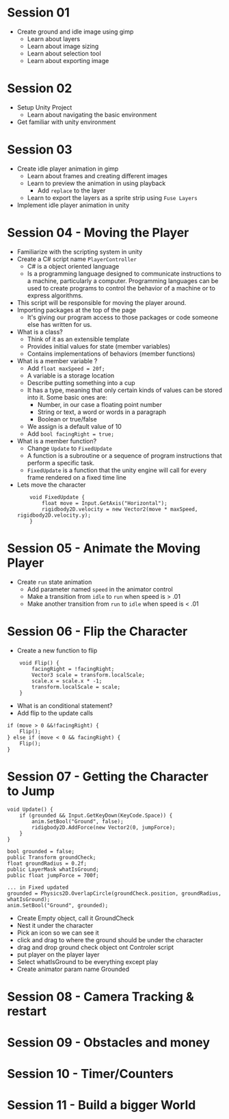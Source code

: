 # Session 01
- Create ground and idle image using gimp
    + Learn about layers
    + Learn about image sizing
    + Learn about selection tool
    + Learn about exporting image

# Session 02
- Setup Unity Project
    + Learn about navigating the basic environment
- Get familiar with unity environment
 

# Session 03
- Create idle player animation in gimp
    + Learn about frames and creating different images
    + Learn to preview the animation in using playback
        * Add `replace` to the layer
    + Learn to export the layers as a sprite strip using `Fuse Layers`
- Implement idle player animation in unity

# Session 04 - Moving the Player
- Familiarize with the scripting system in unity
- Create a C# script name `PlayerController`
    + C# is a object oriented language
    + Is a programming language designed to communicate instructions to a machine, particularly a computer. Programming languages can be used to create programs to control the behavior of a machine or to express algorithms.
- This script will be responsible for moving the player around.
- Importing packages at the top of the page
    + It's giving our program access to those packages or code someone else has written for us.
- What is a class?
    + Think of it as an extensible template
    + Provides initial values for state (member variables)
    + Contains implementations of behaviors (member functions)
- What is a member variable ?
    + Add `float maxSpeed = 20f;`
    + A variable is a storage location
    + Describe putting something into a cup
    + It has a type, meaning that only certain kinds of values can be stored into it.  Some basic ones are:
        * Number, in our case a floating point number
        * String or text, a word or words in a paragraph
        * Boolean or true/false
    + We assign is a default value of 10
    + Add `bool facingRight = true;`
- What is a member function?
    + Change `Update` to `FixedUpdate`
    + A function is a subroutine or a sequence of program instructions that perform a specific task.
    + `FixedUpdate` is a function that the unity engine will call for every frame rendered on a fixed time line
- Lets move the character
    ```
        void FixedUpdate {
            float move = Input.GetAxis("Horizontal");
            rigidbody2D.velocity = new Vector2(move * maxSpeed, rigidbody2D.velocity.y);
        }
    ```
 
# Session 05 - Animate the Moving Player
- Create `run` state animation
    + Add parameter named `speed` in the animator control
    + Make a transition from `idle` to `run` when speed is > .01
    + Make another transition from `run` to `idle` when speed is < .01

# Session 06 - Flip the Character
- Create a new function to flip
```
    void Flip() {
        facingRight = !facingRight;
        Vector3 scale = transform.localScale;
        scale.x = scale.x * -1;
        transform.localScale = scale;
    }
```
- What is an conditional statement?
- Add flip to the update calls
```
if (move > 0 &&!facingRight) {
    Flip();
} else if (move < 0 && facingRight) {
    Flip();
}
```

# Session 07 - Getting the Character to Jump
```
void Update() {
    if (grounded && Input.GetKeyDown(KeyCode.Space)) {
        anim.SetBool("Ground", false);
        ridigbody2D.AddForce(new Vector2(0, jumpForce);
    }
}
```

```
bool grounded = false;
public Transform groundCheck;
float groundRadius = 0.2f;
public LayerMask whatIsGround;
public float jumpForce = 700f;

... in Fixed updated
grounded = Physics2D.OverlapCircle(groundCheck.position, groundRadius, whatIsGround);
anim.SetBool("Ground", grounded);

```
- Create Empty object, call it GroundCheck
- Nest it under the character
- Pick an icon so we can see it
- click and drag to where the ground should be under the character
- drag and drop ground check object ont Controler script
- put player on the player layer
- Select whatIsGround to be everything except play
- Create animator param name Grounded

# Session 08 - Camera Tracking & restart

# Session 09 - Obstacles and money

# Session 10 - Timer/Counters

# Session 11 - Build a bigger World
